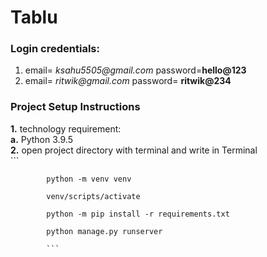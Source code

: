 # Tablu
### Login credentials:
1.  email= _ksahu5505@gmail.com_
    password=**hello@123**
2. email= _ritwik@gmail.com_
    password= **ritwik@234**

### Project Setup Instructions
 **1.** technology requirement:<br/>
            **a.** Python 3.9.5<br/>
  **2.** open project directory with terminal and write in Terminal<br/>
            ```  
            
            python -m venv venv  
            
            venv/scripts/activate  
            
            python -m pip install -r requirements.txt  
            
            python manage.py runserver  
            
            ```
